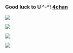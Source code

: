 ### Good luck to U ^-^! [4chan](https://user-images.githubusercontent.com/94734089/211166244-3ce2c264-fa29-4bcb-a2b2-c6455bb3e277.svg)


<img src="https://img.shields.io/badge/-Java-%23F08080?style=flat-square&logo=Java8&logoColor=white"/></a>

<img src="https://img.shields.io/badge/-Spring-%2332CD32?style=flat-square&logo=Spring&logoColor=white"/></a>

<img src="https://img.shields.io/badge/-SpringBoot-%237CFC00?style=flat-square&logo=Springboot&logoColor=white"/></a>

<img src="https://img.shields.io/badge/-React--Native-%231E90FF?style=flat-square&logo=Reactnative&logoColor=white"/></a>
